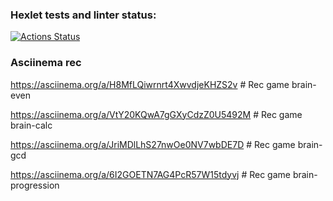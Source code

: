 ### Hexlet tests and linter status:
[![Actions Status](https://github.com/YAV88/python-project-49/workflows/hexlet-check/badge.svg)](https://github.com/YAV88/python-project-49/actions)


### Asciinema rec
https://asciinema.org/a/H8MfLQiwrnrt4XwvdjeKHZS2v   # Rec game brain-even

https://asciinema.org/a/VtY20KQwA7gGXyCdzZ0U5492M   # Rec game brain-calc

https://asciinema.org/a/JriMDlLhS27nwOe0NV7wbDE7D   # Rec game brain-gcd

https://asciinema.org/a/6I2GOETN7AG4PcR57W15tdyvj   # Rec game brain-progression